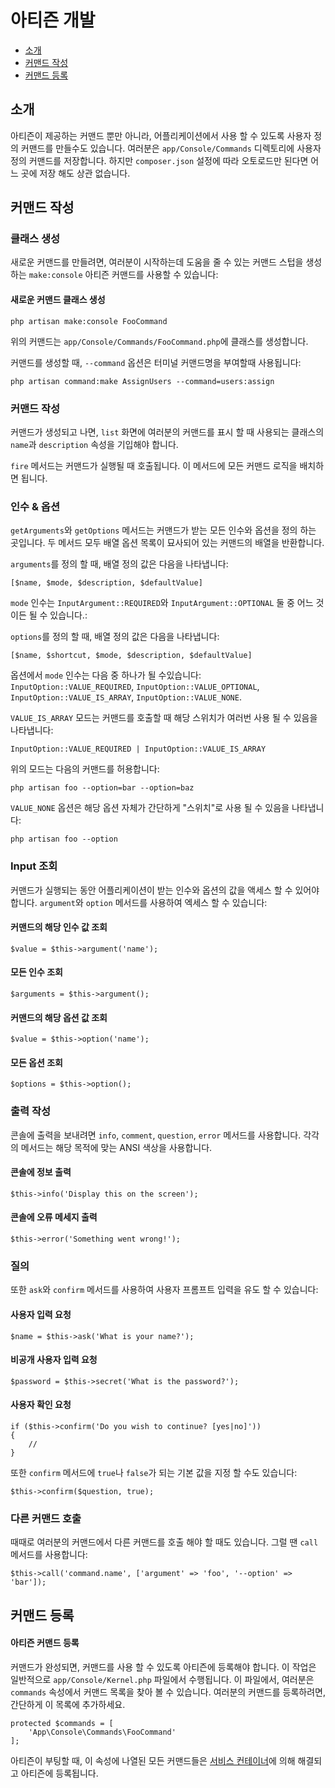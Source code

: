 # 아티즌 개발

- [소개](#introduction)
- [커맨드 작성](#building-a-command)
- [커맨드 등록](#registering-commands)

<a name="introduction"></a>
## 소개

아티즌이 제공하는 커맨드 뿐만 아니라, 어플리케이션에서 사용 할 수 있도록 사용자 정의 커맨드를 만들수도 있습니다. 여러분은 `app/Console/Commands` 디렉토리에 사용자 정의 커맨드를 저장합니다. 하지만 `composer.json` 설정에 따라 오토로드만 된다면 어느 곳에 저장 해도 상관 없습니다.

<a name="building-a-command"></a>
## 커맨드 작성

### 클래스 생성

새로운 커맨드를 만들려면, 여러분이 시작하는데 도움을 줄 수 있는 커맨드 스텁을 생성 하는 `make:console` 아티즌 커맨드를 사용할 수 있습니다:

#### 새로운 커맨드 클래스 생성

    php artisan make:console FooCommand

위의 커맨드는 `app/Console/Commands/FooCommand.php`에 클래스를 생성합니다.

커맨드를 생성할 때, `--command` 옵션은 터미널 커맨드명을 부여할때 사용됩니다:

    php artisan command:make AssignUsers --command=users:assign

### 커맨드 작성

커맨드가 생성되고 나면, `list` 화면에 여러분의 커맨드를 표시 할 때 사용되는 클래스의 `name`과 `description` 속성을 기입해야 합니다.

`fire` 메서드는 커맨드가 실행될 때 호출됩니다. 이 메서드에 모든 커맨드 로직을 배치하면 됩니다.

### 인수 & 옵션

`getArguments`와 `getOptions` 메서드는 커맨드가 받는 모든 인수와 옵션을 정의 하는 곳입니다. 두 메서드 모두 배열 옵션 목록이 묘사되어 있는 커맨드의 배열을 반환합니다.

`arguments`를 정의 할 때, 배열 정의 값은 다음을 나타냅니다:

    [$name, $mode, $description, $defaultValue]

`mode` 인수는 `InputArgument::REQUIRED`와 `InputArgument::OPTIONAL` 둘 중 어느 것이든 될 수 있습니다.:

`options`를 정의 할 때, 배열 정의 값은 다음을 나타냅니다:

    [$name, $shortcut, $mode, $description, $defaultValue]

옵션에서 `mode` 인수는 다음 중 하나가 될 수있습니다: `InputOption::VALUE_REQUIRED`, `InputOption::VALUE_OPTIONAL`, `InputOption::VALUE_IS_ARRAY`, `InputOption::VALUE_NONE`.

`VALUE_IS_ARRAY` 모드는 커맨드를 호출할 때 해당 스위치가 여러번 사용 될 수 있음을 나타냅니다:

    InputOption::VALUE_REQUIRED | InputOption::VALUE_IS_ARRAY

위의 모드는 다음의 커맨드를 허용합니다:

    php artisan foo --option=bar --option=baz

`VALUE_NONE` 옵션은 해당 옵션 자체가 간단하게 "스위치"로 사용 될 수 있음을 나타냅니다:

    php artisan foo --option

### Input 조회

커맨드가 실행되는 동안 어플리케이션이 받는 인수와 옵션의 값을 액세스 할 수 있어야 합니다. `argument`와 `option` 메서드를 사용하여 엑세스 할 수 있습니다:

#### 커맨드의 해당 인수 값 조회

    $value = $this->argument('name');

#### 모든 인수 조회

    $arguments = $this->argument();

#### 커맨드의 해당 옵션 값 조회

    $value = $this->option('name');

#### 모든 옵션 조회

    $options = $this->option();

### 출력 작성

콘솔에 출력을 보내려면 `info`, `comment`, `question`, `error` 메서드를 사용합니다. 각각의 메서드는 해당 목적에 맞는 ANSI 색상을 사용합니다.

#### 콘솔에 정보 출력

    $this->info('Display this on the screen');

#### 콘솔에 오류 메세지 출력

    $this->error('Something went wrong!');

### 질의

또한 `ask`와 `confirm` 메서드를 사용하여 사용자 프롬프트 입력을 유도 할 수 있습니다:

#### 사용자 입력 요청

    $name = $this->ask('What is your name?');

#### 비공개 사용자 입력 요청

    $password = $this->secret('What is the password?');

#### 사용자 확인 요청

    if ($this->confirm('Do you wish to continue? [yes|no]'))
    {
        //
    }

또한 `confirm` 메서드에 `true`나 `false`가 되는 기본 값을 지정 할 수도 있습니다:

    $this->confirm($question, true);

### 다른 커맨드 호출

때때로 여러분의 커맨드에서 다른 커맨드를 호출 해야 할 때도 있습니다. 그럴 땐 `call` 메서드를 사용합니다:

    $this->call('command.name', ['argument' => 'foo', '--option' => 'bar']);

<a name="registering-commands"></a>
## 커맨드 등록

#### 아티즌 커맨드 등록

커맨드가 완성되면, 커맨드를 사용 할 수 있도록 아티즌에 등록해야 합니다. 이 작업은 일반적으로 `app/Console/Kernel.php` 파일에서 수행됩니다. 이 파일에서, 여러분은 `commands` 속성에서 커맨드 목록을 찾아 볼 수 있습니다. 여러분의 커맨드를 등록하려면, 간단하게 이 목록에 추가하세요.

    protected $commands = [
        'App\Console\Commands\FooCommand'
    ];

아티즌이 부팅할 때, 이 속성에 나열된 모든 커맨드들은 [서비스 컨테이너](/docs/5.0/container)에 의해 해결되고 아티즌에 등록됩니다.
